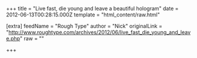 
+++
title = "Live fast, die young and leave a beautiful hologram"
date = 2012-06-13T00:28:15.000Z
template = "html_content/raw.html"

[extra]
feedName = "Rough Type"
author = "Nick"
originalLink = "http://www.roughtype.com/archives/2012/06/live_fast_die_young_and_leave.php"
raw = ""

+++

